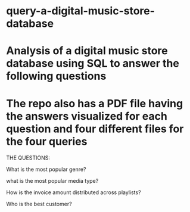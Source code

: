 # query-a-digital-music-store-database

# Analysis of a digital music store database using SQL to answer the following questions

# The repo also has a PDF file having the answers visualized for each question and four different files for the four queries

THE QUESTIONS: 

What is the most popular genre?

what is the most popular media type?

How is the invoice amount distributed across 
playlists?

Who is the best customer?
